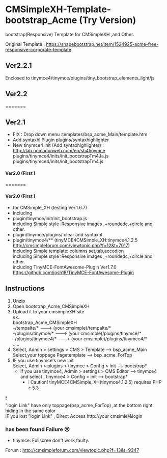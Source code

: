 # CMSimpleXH-Template-bootstrap_Acme (Try Version)
bootstrap(Responsive) Template for CMSimpleXH ,and Other.

Original Template : https://shapebootstrap.net/item/1524925-acme-free-responsive-corporate-template  

## Ver2.2.1  
Enclosed to tinymce4/tinymce/plugins/tiny_bootstrap_elements_light/js

## Ver2.2

=======
## Ver2.1  
* FIX : Drop down menu :templates/bsp_acme_Main/template.htm  
* Add syntaxhl Plugin plugins/syntaxhighlighter  
* New tinymce4 init (Add syntaxhighlighter) : http://lab.nomadonweb.com/en/sh4tinymce   
    plugins/tinymce4/inits/init_bootstrapTm4Ja.js  
    plugins/tinymce4/inits/init_bootstrapTm4.js  


#### Ver2.0  (First )
=======
#### Ver2.0  (First ) 
* for CMSimple_XH (testing Ver.1.6.7)   
* Including
 * plugin/tinymce/init/init_bootstrap.js  
   including Simple style :Responsive images ,+roundedc,+circle and other.  
 * plugin/tinymce/plugins/  clear and syntaxhl
 * plugin/tinymce4/** (tinyMCE4CMSimple_XH:tinymce4.1.2.5  http://cmsimpleforum.com/viewtopic.php?f=12&t=7017)  
    including Simple template: columns set,tab,accodion  
    including Simple style :Responsive images ,+roundedc,+circle and other.  
    including TinyMCE-FontAwesome-Plugin Ver1.7.0  https://github.com/josh18/TinyMCE-FontAwesome-Plugin


## Instructions
1. Unzip  
2. Open bootstrap_Acme_CMSimpleXH  
3. Upload it to your cmsimpleXH site  
ex.  
   bootstrap_Acme_CMSimpleXH  
     -/tempalte/*  ---> (your cmsimple)/tempalte/*  
     -/plugins/tinymce/*  ---> (your cmsimple)/plugins/tinymce/*  
     -/plugins/tinymce4/*  ---> (your cmsimple)/plugins/tinymce4/*   
        .....  
4. Select, Admin > settings > CMS > Template    --> bsp_acme_Main  
   Select,your toppage Pagetemplate -->  bsp_acme_ForTop  
5. IF you use tinymce's new init  
   Select, Admin > plugins > tinymce > Config  > init --> bootstrap*  
    * if you use tinymce4, Admin > settings > CMS  Editor --> tinymce4  
      and select , tinymce4 > Config  > init --> bootstrap*  
      * :grey_exclamation: Caution! tinyMCE4CMSimple_XH(tinymce4.1.2.5) requires PHP ≥ 5.3



:exclamation:  
"login Link" have only toppage(bsp_acme_ForTop) ,at the bottom right.  hiding in the same color  
  IF you lost "login Link" , Direct Access http://your cmsimle/&login

### has been found Failure :cry:
* tinymce: Fullscree don't work,faulty.  


Forum : http://cmsimpleforum.com/viewtopic.php?f=13&t=9347
